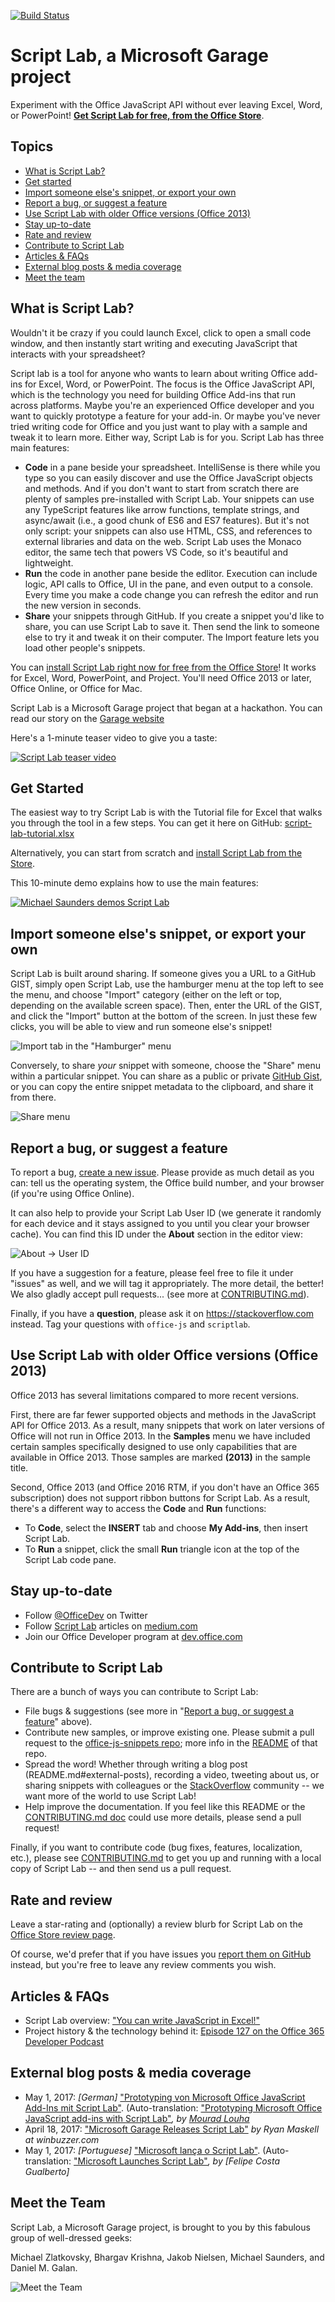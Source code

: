[![Build Status](https://travis-ci.com/OfficeDev/script-lab.svg?token=zKp5xy2SuSortMzv5Pqc&branch=master)](https://travis-ci.com/OfficeDev/script-lab)
<a id="top"></a>
# Script Lab, a Microsoft Garage project
Experiment with the Office JavaScript API without ever leaving Excel, Word, or PowerPoint! [**Get Script Lab for free, from the Office Store**](https://store.office.com/app.aspx?assetid=WA104380862).

## Topics
* [What is Script Lab?](README.md#what-is)
* [Get started](README.md/#get-started)
* [Import someone else's snippet, or export your own](README.md#import)
* [Report a bug, or suggest a feature](README.md#report-bug)
* [Use Script Lab with older Office versions (Office 2013)](README.md/#office-2013)
* [Stay up-to-date](README.md/#up-to-date)
* [Rate and review](README.md#rate-and-review)
* [Contribute to Script Lab](README.md#contribute)
* [Articles & FAQs](README.md/#articles)
* [External blog posts & media coverage](README.md/#external-posts)
* [Meet the team](README.md/#meet-the-team)

<a id="what-is"></a>
## What is Script Lab?

Wouldn't it be crazy if you could launch Excel, click to open a small code window, and then instantly start writing and executing JavaScript that interacts with your spreadsheet?

Script lab is a tool for anyone who wants to learn about writing Office add-ins for Excel, Word, or PowerPoint. The focus is the Office JavaScript API, which is the technology you need for building Office Add-ins that run across platforms. Maybe you're an experienced Office developer and you want to quickly prototype a feature for your add-in. Or maybe you've never tried writing code for Office and you just want to play with a sample and tweak it to learn more. Either way, Script Lab is for you.
Script Lab has three main features:
* **Code** in a pane beside your spreadsheet. IntelliSense is there while you type so you can easily discover and use the Office JavaScript objects and methods. And if you don't want to start from scratch there are plenty of samples pre-installed with Script Lab. Your snippets can use any TypeScript features like arrow functions, template strings, and async/await (i.e., a good chunk of ES6 and ES7 features). But it's not only script: your snippets can also use HTML, CSS, and references to external libraries and data on the web. Script Lab uses the Monaco editor, the same tech that powers VS Code, so it's beautiful and lightweight.
* **Run** the code in another pane beside the edlitor. Execution can include logic, API calls to Office, UI in the pane, and even output to a console. Every time you make a code change you can refresh the editor and run the new version in seconds.
* **Share** your snippets through GitHub. If you create a snippet you'd like to share, you can use Script Lab to save it. Then send the link to someone else to try it and tweak it on their computer. The Import feature lets you load other people's snippets.

You can [install Script Lab right now for free from the Office Store](https://store.office.com/app.aspx?assetid=WA104380862)! It works for Excel, Word, PowerPoint, and Project. You'll need Office 2013 or later, Office Online, or Office for Mac.

Script Lab is a Microsoft Garage project that began at a hackathon. You can read our story on the [Garage website](https://www.microsoft.com/en-us/garage/project-details.aspx?project=script-lab)

Here's a 1-minute teaser video to give you a taste:

[![Script Lab teaser video](.github/images/screenshot-wide-youtube.png "Script Lab teaser video")](https://aka.ms/scriptlabvideo)

<a id="get-started"></a>
## Get Started

The easiest way to try Script Lab is with the Tutorial file for Excel that walks you through the tool in a few steps. You can get it here on GitHub: [script-lab-tutorial.xlsx](https://github.com/OfficeDev/script-lab/blob/master/src/client/assets/documents/script-lab-tutorial.xlsx)

Alternatively, you can start from scratch and [install Script Lab from the Store](https://store.office.com/app.aspx?assetid=WA104380862).

This 10-minute demo explains how to use the main features:

[![Michael Saunders demos Script Lab](.github/images/demoscreenshot-youtube.png "Michael Saunders demos Script Lab")](https://youtu.be/V85_97G7VA4)

<a id="import"></a>
## Import someone else's snippet, or export your own

Script Lab is built around sharing.  If someone gives you a URL to a GitHub GIST, simply open Script Lab, use the hamburger menu at the top left to see the menu, and choose "Import" category (either on the left or top, depending on the available screen space). Then, enter the URL of the GIST, and click the "Import" button at the bottom of the screen.  In just these few clicks, you will be able to view and run someone else's snippet!

![Import tab in the "Hamburger" menu](.github/images/import-snippet.jpg)

Conversely, to share *your* snippet with someone, choose the "Share" menu within a particular snippet. You can share as a public or private [GitHub Gist](https://help.github.com/articles/about-gists/), or you can copy the entire snippet metadata to the clipboard, and share it from there.

![Share menu](.github/images/share.jpg)

<a id="report-bug"></a>
## Report a bug, or suggest a feature

To report a bug, [create a new issue](https://github.com/OfficeDev/script-lab/issues/new). Please provide as much detail as you can: tell us the operating system, the Office build number, and your browser (if you're using Office Online).

It can also help to provide your Script Lab User ID (we generate it randomly for each device and it stays assigned to you until you clear your browser cache). You can find this ID under the **About** section in the editor view:

![About -> User ID](.github/images/screenshot-about-user-id.jpg)

If you have a suggestion for a feature, please feel free to file it under "issues" as well, and we will tag it appropriately.  The more detail, the better!  We also gladly accept pull requests... (see more at [CONTRIBUTING.md](CONTRIBUTING.md)).

Finally, if you have a **question**, please ask it on <https://stackoverflow.com> instead. Tag your questions with `office-js` and `scriptlab`.

<a id="office-2013"></a>
## Use Script Lab with older Office versions (Office 2013)
Office 2013 has several limitations compared to more recent versions.

First, there are far fewer supported objects and methods in the JavaScript API for Office 2013. As a result, many snippets that work on later versions of Office will not run in Office 2013. In the **Samples** menu we have included certain samples specifically designed to use only capabilities that are available in Office 2013. Those samples are marked **(2013)** in the sample title.

Second, Office 2013 (and Office 2016 RTM, if you don't have an Office 365 subscription) does not support ribbon buttons for Script Lab. As a result, there's a different way to access the **Code** and **Run** functions:
* To **Code**, select the **INSERT** tab and choose **My Add-ins**, then insert Script Lab.
* To **Run** a snippet, click the small **Run** triangle icon at the top of the Script Lab code pane.

<a id="up-to-date"></a>
## Stay up-to-date
* Follow [@OfficeDev](https://twitter.com/OfficeDev) on Twitter
* Follow [Script Lab](https://medium.com/script-lab) articles on [medium.com](https://medium.com/script-lab)
* Join our Office Developer program at [dev.office.com](https://dev.office.com/)

<a id="contribute"></a>
## Contribute to Script Lab

There are a bunch of ways you can contribute to Script Lab:

* File bugs & suggestions (see more in "[Report a bug, or suggest a feature](README.md#report-bug)" above).
* Contribute new samples, or improve existing one. Please submit a pull request to the [office-js-snippets repo](https://github.com/OfficeDev/office-js-snippets); more info in the [README](https://github.com/OfficeDev/office-js-snippets/blob/master/README.md) of that repo.
* Spread the word!  Whether through writing a blog post (README.md#external-posts), recording a video, tweeting about us, or sharing snippets with colleagues or the [StackOverflow](https://stackoverflow.com/questions/tagged/office-js) community -- we want more of the world to use Script Lab!
* Help improve the documentation. If you feel like this README or the [CONTRIBUTING.md doc](CONTRIBUTING.md) could use more details, please send a pull request!

Finally, if you want to contribute code (bug fixes, features, localization, etc.), please see [CONTRIBUTING.md](CONTRIBUTING.md) to get you up and running with a local copy of Script Lab -- and then send us a pull request.

<a id="rate-and-review"></a>
## Rate and review

Leave a star-rating and (optionally) a review blurb for Script Lab on the [Office Store review page](https://store.office.com/writereview.aspx?assetid=WA104380862).

Of course, we'd prefer that if you have issues you [report them on GitHub](https://github.com/OfficeDev/script-lab/issues/new) instead, but you're free to leave any review comments you wish.

<a id="articles"></a>
## Articles & FAQs

* Script Lab overview: ["You can write JavaScript in Excel!"](https://medium.com/script-lab/you-can-write-javascript-in-excel-4ba588a948bd)
* Project history & the technology behind it: [Episode 127 on the Office 365 Developer Podcast](https://blogs.office.com/2017/04/20/episode-127-new-script-lab-office-add-michael-zlatkovsky-bhargav-krishna-office-365-developer-podcast/)

<a id="external-posts"></a>
## External blog posts & media coverage

* May 1, 2017: *[German]* ["Prototyping von Microsoft Office JavaScript Add-Ins mit Script Lab"](http://www.excel-ticker.de/prototyping-von-microsoft-office-javascript-add-ins-mit-script-lab/).  (Auto-translation: ["Prototyping Microsoft Office JavaScript add-ins with Script Lab"](http://www.microsofttranslator.com/bv.aspx?&lo=TP&from=de&to=en&a=http%3A%2F%2Fwww.excel-ticker.de%2Fprototyping-von-microsoft-office-javascript-add-ins-mit-script-lab%2F)*, by [Mourad Louha](https://twitter.com/maninweb)*
* April 18, 2017: ["Microsoft Garage Releases Script Lab"](https://winbuzzer.com/2017/04/18/microsoft-garage-releases-script-lab-tool-test-javascript-apis-inside-office-suite-xcxwbn/ ) *by Ryan Maskell at winbuzzer.com*
* May 1, 2017: *[Portuguese]* ["Microsoft lança o Script Lab"](http://mlf.net.br/blog/microsoft-lanca-o-script-labs/).  (Auto-translation: ["Microsoft Launches Script Lab"](http://www.microsofttranslator.com/bv.aspx?from=pt&to=en&a=http%3A%2F%2Fmlf.net.br%2Fblog%2Fmicrosoft-lanca-o-script-labs%2F)*, by [Felipe Costa Gualberto]*

<a id="meet-the-team"></a>
## Meet the Team

Script Lab, a Microsoft Garage project, is brought to you by this fabulous group of well-dressed geeks:

Michael Zlatkovsky, Bhargav Krishna, Jakob Nielsen, Michael Saunders, and Daniel M. Galan.

![Meet the Team](.github/images/team.jpg)
